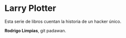 # Larry Plotter

Esta serie de libros cuentan la historia de un hacker único.

**Rodrigo Limpias**, git padawan.

